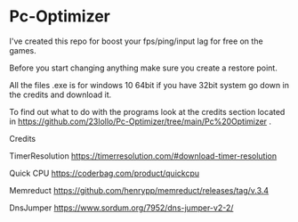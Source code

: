 # Pc-Optimizer
I've created this repo for boost your fps/ping/input lag for free on the games. 

Before you start changing anything make sure you create a restore point.

All the files .exe is for windows 10 64bit if you have 32bit system go down in the credits and download it. 

To find out what to do with the programs look at the credits section located in https://github.com/23lollo/Pc-Optimizer/tree/main/Pc%20Optimizer .



Credits

TimerResolution
https://timerresolution.com/#download-timer-resolution

Quick CPU
https://coderbag.com/product/quickcpu

Memreduct
https://github.com/henrypp/memreduct/releases/tag/v.3.4

DnsJumper
https://www.sordum.org/7952/dns-jumper-v2-2/
